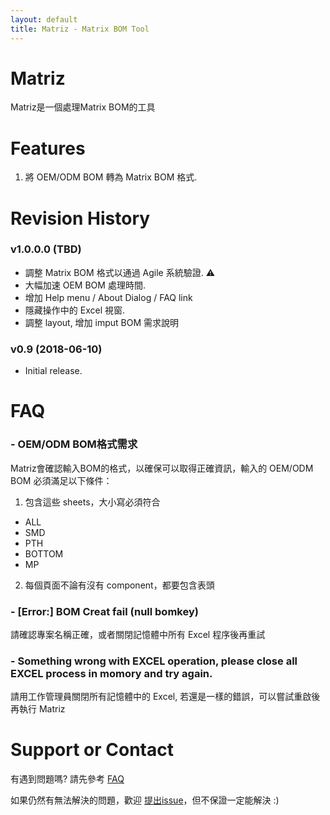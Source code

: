 ```yaml
---
layout: default
title: Matriz - Matrix BOM Tool
---
```

# Matriz
Matriz是一個處理Matrix BOM的工具 


# Features

1. 將 OEM/ODM BOM 轉為 Matrix BOM 格式. 


# Revision History
### v1.0.0.0 (TBD)
- 調整 Matrix BOM 格式以通過 Agile 系統驗證. ⚠️
- 大幅加速 OEM BOM 處理時間.
- 增加 Help menu / About Dialog / FAQ link
- 隱藏操作中的 Excel 視窗.
- 調整 layout, 增加 imput BOM 需求說明

### v0.9 (2018-06-10)
- Initial release.


# FAQ
### - OEM/ODM BOM格式需求
Matriz會確認輸入BOM的格式，以確保可以取得正確資訊，輸入的 OEM/ODM BOM 必須滿足以下條件： 
1. 包含這些 sheets，大小寫必須符合
 - ALL
 - SMD
 - PTH
 - BOTTOM
 - MP
2. 每個頁面不論有沒有 component，都要包含表頭

### - [Error:] BOM Creat fail (null bomkey)
請確認專案名稱正確，或者關閉記憶體中所有 Excel 程序後再重試

### - Something wrong with EXCEL operation, please close all EXCEL process in momory and try again.
請用工作管理員關閉所有記憶體中的 Excel, 若還是一樣的錯誤，可以嘗試重啟後再執行 Matriz


# Support or Contact
有遇到問題嗎? 請先參考 [FAQ](#faq)

如果仍然有無法解決的問題，歡迎 [提出issue](https://github.com/AngeloEyez/Matriz-MatrixBOMTool/issues)，但不保證一定能解決 :)
